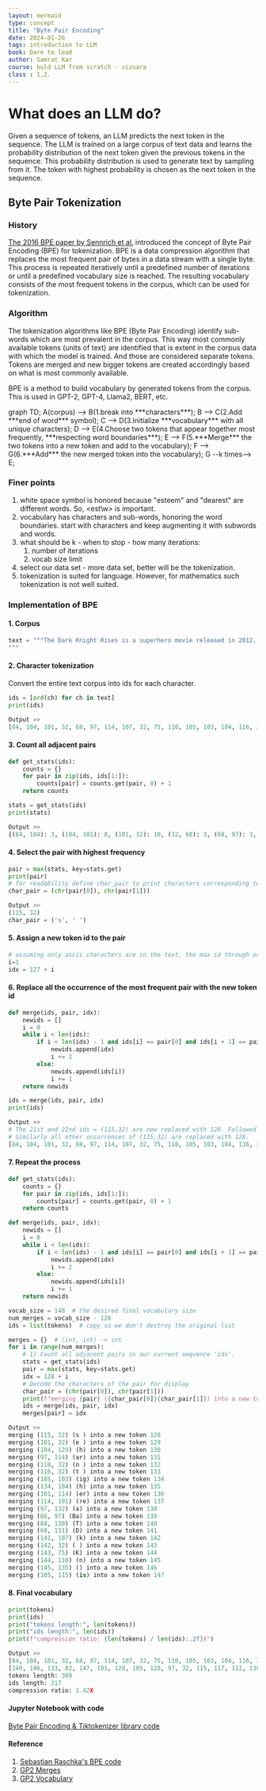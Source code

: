 ```yaml
---
layout: mermaid
type: concept 
title: "Byte Pair Encoding"
date: 2024-01-26
tags: introduction to LLM
book: Dare to lead
author: Samrat Kar
course: buld LLM from scratch - vizuara
class : 1,2.
---
```


# What does an LLM do?

Given a sequence of tokens, an LLM predicts the next token in the sequence. The LLM is trained on a large corpus of text data and learns the probability distribution of the next token given the previous tokens in the sequence. This probability distribution is used to generate text by sampling from it. The token with highest probability is chosen as the next token in the sequence.

## Byte Pair Tokenization

### History

[The 2016 BPE paper by Sennrich et al.](https://arxiv.org/abs/1508.07909) introduced the concept of Byte Pair Encoding (BPE) for tokenization. BPE is a data compression algorithm that replaces the most frequent pair of bytes in a data stream with a single byte. This process is repeated iteratively until a predefined number of iterations or until a predefined vocabulary size is reached. The resulting vocabulary consists of the most frequent tokens in the corpus, which can be used for tokenization.


### Algorithm
The tokenization algorithms like BPE (Byte Pair Encoding) identify sub-words which are most prevalent in the corpus. This way most commonly available tokens (units of text) are identified that is extent in the corpus data with which the model is trained. And those are considered separate tokens. Tokens are merged and new bigger tokens are created accordingly based on what is most commonly available.

BPE is a method to build vocabulary by generated tokens from the corpus.
This is used in GPT-2, GPT-4, Llama2, BERT, etc.

<div class=mermaid>
graph TD;
    A(corpus) --> B(1.break into ***characters***);
    B --> C(2.Add ***end of word*** symbol);
    C --> D(3.Initialize ***vocabulary*** with all unique characters);
    D --> E(4.Choose two tokens that appear together most frequently, ***respecting word boundaries***);
    E --> F(5.***Merge*** the two tokens into a new token and add to the vocabulary);
    F --> G(6.***Add*** the new merged token into the vocabulary);
    G --k times--> E;
</div>

### Finer points

1. white space symbol is honored because "esteem" and "dearest" are different words. So, <est\w> is important.
2. vocabulary has characters and sub-words, honoring the word boundaries. start with characters and keep augmenting it with subwords and words.
3. what should be k - when to stop - how many iterations: 
   1. number of iterations
   2. vocab size limit
4. select our data set - more data set, better will be the tokenization. 
5. tokenization is suited for language. However, for mathematics such tokenization is not well suited. 

### Implementation of BPE

#### 1. Corpus
```python
text = """The Dark Knight Rises is a superhero movie released in 2012. It is the final part of Christopher Nolan Dark Knight trilogy, following Batman Begins and The Dark Knight. The film stars Christian Bale as Bruce Wayne Batman, who has been retired as Batman for eight years after the events of the previous movie.
"""
```

#### 2. Character tokenization
Convert the entire text corpus into ids for each character.
```python
ids = [ord(ch) for ch in text]
print(ids)

Output >>
[84, 104, 101, 32, 68, 97, 114, 107, 32, 75, 110, 105, 103, 104, 116, 32, 82, 105, 115, 101, 115, 32, 105, 115, 32, 97, 32, 115, 117, 112, 101, 114, 104, 101, 114, 111, 32, 109, 111, 118, 105, 101, 32, 114, 101, 108, 101, 97, 115, 101, 100, 32, 105, 110, 32, 50, 48, 49, 50, 46, 32, 73, 116, 32, 105, 115, 32, 116, 104, 101, 32, 102, 105, 110, 97, 108, 32, 112, 97, 114, 116, 32, 111, 102, 32, 67, 104, 114, 105, 115, 116, 111, 112, 104, 101, 114, 32, 78, 111, 108, 97, 110, 32, 68, 97, 114, 107, 32, 75, 110, 105, 103, 104, 116, 32, 116, 114, 105, 108, 111, 103, 121, 44, 32, 102, 111, 108, 108, 111, 119, 105, 110, 103, 32, 66, 97, 116, 109, 97, 110, 32, 66, 101, 103, 105, 110, 115, 32, 97, 110, 100, 32, 84, 104, 101, 32, 68, 97, 114, 107, 32, 75, 110, 105, 103, 104, 116, 46, 32, 84, 104, 101, 32, 102, 105, 108, 109, 32, 115, 116, 97, 114, 115, 32, 67, 104, 114, 105, 115, 116, 105, 97, 110, 32, 66, 97, 108, 101, 32, 97, 115, 32, 66, 114, 117, 99, 101, 32, 87, 97, 121, 110, 101, 32, 66, 97, 116, 109, 97, 110, 44, 32, 119, 104, 111, 32, 104, 97, 115, 32, 98, 101, 101, 110, 32, 114, 101, 116, 105, 114, 101, 100, 32, 97, 115, 32, 66, 97, 116, 109, 97, 110, 32, 102, 111, 114, 32, 101, 105, 103, 104, 116, 32, 121, 101, 97, 114, 115, 32, 97, 102, 116, 101, 114, 32, 116, 104, 101, 32, 101, 118, 101, 110, 116, 115, 32, 111, 102, 32, 116, 104, 101, 32, 112, 114, 101, 118, 105, 111, 117, 115, 32, 109, 111, 118, 105, 101, 46, 10] 
```

#### 3. Count all adjacent pairs
```python
def get_stats(ids):
    counts = {}
    for pair in zip(ids, ids[1:]):
        counts[pair] = counts.get(pair, 0) + 1
    return counts

stats = get_stats(ids)
print(stats)

Output >>
{(84, 104): 3, (104, 101): 8, (101, 32): 10, (32, 68): 3, (68, 97): 3, (97, 114): 6, (114, 107): 3, (107, 32): 3, (32, 75): 3, (75, 110): 3, (110, 105): 3, (105, 103): 4, (103, 104): 4, (104, 116): 4, (116, 32): 5, (32, 82): 1, (82, 105): 1, (105, 115): 5, (115, 101): 2, (101, 115): 1, (115, 32): 11, (32, 105): 3, (32, 97): 5, (97, 32): 1, (32, 115): 2, (115, 117): 1, (117, 112): 1, (112, 101): 1, (101, 114): 4, (114, 104): 1, (114, 111): 1, (111, 32): 2, (32, 109): 2, (109, 111): 2, (111, 118): 2, (118, 105): 3, (105, 101): 2, (32, 114): 2, (114, 101): 4, (101, 108): 1, (108, 101): 2, (101, 97): 2, (97, 115): 4, (101, 100): 2, (100, 32): 3, (105, 110): 4, (110, 32): 6, (32, 50): 1, (50, 48): 1, (48, 49): 1, (49, 50): 1, (50, 46): 1, (46, 32): 2, (32, 73): 1, (73, 116): 1, (32, 116): 4, (116, 104): 3, (32, 102): 4, (102, 105): 2, (110, 97): 1, (97, 108): 2, (108, 32): 1, (32, 112): 2, (112, 97): 1, (114, 116): 1, (32, 111): 2, (111, 102): 2, (102, 32): 2, (32, 67): 2, (67, 104): 2, (104, 114): 2, (114, 105): 3, (115, 116): 3, (116, 111): 1, (111, 112): 1, (112, 104): 1, (114, 32): 3, (32, 78): 1, (78, 111): 1, (111, 108): 2, (108, 97): 1, (97, 110): 6, (116, 114): 1, (105, 108): 2, (108, 111): 2, (111, 103): 1, (103, 121): 1, (121, 44): 1, (44, 32): 2, (102, 111): 2, (108, 108): 1, (111, 119): 1, (119, 105): 1, (110, 103): 1, (103, 32): 1, (32, 66): 6, (66, 97): 4, (97, 116): 3, (116, 109): 3, (109, 97): 3, (66, 101): 1, (101, 103): 1, (103, 105): 1, (110, 115): 1, (110, 100): 1, (32, 84): 2, (116, 46): 1, (108, 109): 1, (109, 32): 1, (116, 97): 1, (114, 115): 2, (116, 105): 2, (105, 97): 1, (66, 114): 1, (114, 117): 1, (117, 99): 1, (99, 101): 1, (32, 87): 1, (87, 97): 1, (97, 121): 1, (121, 110): 1, (110, 101): 1, (110, 44): 1, (32, 119): 1, (119, 104): 1, (104, 111): 1, (32, 104): 1, (104, 97): 1, (32, 98): 1, (98, 101): 1, (101, 101): 1, (101, 110): 2, (101, 116): 1, (105, 114): 1, (111, 114): 1, (32, 101): 2, (101, 105): 1, (32, 121): 1, (121, 101): 1, (97, 102): 1, (102, 116): 1, (116, 101): 1, (101, 118): 2, (118, 101): 1, (110, 116): 1, (116, 115): 1, (112, 114): 1, (105, 111): 1, (111, 117): 1, (117, 115): 1, (101, 46): 1, (46, 10): 1}  
```

#### 4. Select the pair with highest frequency
```python
pair = max(stats, key=stats.get)
print(pair)
# for readability define char_pair to print characters corresponding to the pair with highest frequency.
char_pair = (chr(pair[0]), chr(pair[1]))

Output >>
(115, 32)
char_pair = ('s', ' ')
```

#### 5. Assign a new token id to the pair
```python
# assuming only ascii characters are in the text, the max id through ord(ch) is 127. So, initializing the next token id as 128.
i=1
idx = 127 + i
```

#### 6. Replace all the occurrence of the most frequent pair with the new token id
```python
def merge(ids, pair, idx):
    newids = []
    i = 0
    while i < len(ids):
        if i < len(ids) - 1 and ids[i] == pair[0] and ids[i + 1] == pair[1]:
            newids.append(idx)
            i += 2
        else:
            newids.append(ids[i])
            i += 1
    return newids

ids = merge(ids, pair, idx)
print(ids)

Output >> 
# The 21st and 22nd ids = (115,32) are now replaced with 128. Followed by 105.
# Similarly all other occurrences of (115,32) are replaced with 128.
[84, 104, 101, 32, 68, 97, 114, 107, 32, 75, 110, 105, 103, 104, 116, 32, 82, 105, 115, 101, 147, 105, 147, 97, 32, 115, 117, 112, 101, 114, 104, 101, 114, 111, 32, 109, 111, 118, 105, 101, 32, 114, 101, 108, 101, 97, 115, 101, 100, 32, 105, 110, 32, 50, 48, 49, 50, 46, 32, 73, 116, 32, 105, 147, 116, 104, 101, 32, 102, 105, 110, 97, 108, 32, 112, 97, 114, 116, 32, 111, 102, 32, 67, 104, 114, 105, 115, 116, 111, 112, 104, 101, 114, 32, 78, 111, 108, 97, 110, 32, 68, 97, 114, 107, 32, 75, 110, 105, 103, 104, 116, 32, 116, 114, 105, 108, 111, 103, 121, 44, 32, 102, 111, 108, 108, 111, 119, 105, 110, 103, 32, 66, 97, 116, 109, 97, 110, 32, 66, 101, 103, 105, 110, 147, 97, 110, 100, 32, 84, 104, 101, 32, 68, 97, 114, 107, 32, 75, 110, 105, 103, 104, 116, 46, 32, 84, 104, 101, 32, 102, 105, 108, 109, 32, 115, 116, 97, 114, 147, 67, 104, 114, 105, 115, 116, 105, 97, 110, 32, 66, 97, 108, 101, 32, 97, 147, 66, 114, 117, 99, 101, 32, 87, 97, 121, 110, 101, 32, 66, 97, 116, 109, 97, 110, 44, 32, 119, 104, 111, 32, 104, 97, 147, 98, 101, 101, 110, 32, 114, 101, 116, 105, 114, 101, 100, 32, 97, 147, 66, 97, 116, 109, 97, 110, 32, 102, 111, 114, 32, 101, 105, 103, 104, 116, 32, 121, 101, 97, 114, 147, 97, 102, 116, 101, 114, 32, 116, 104, 101, 32, 101, 118, 101, 110, 116, 147, 111, 102, 32, 116, 104, 101, 32, 112, 114, 101, 118, 105, 111, 117, 147, 109, 111, 118, 105, 101, 46, 10]
```

#### 7. Repeat the process
```python
def get_stats(ids):
    counts = {}
    for pair in zip(ids, ids[1:]):
        counts[pair] = counts.get(pair, 0) + 1
    return counts

def merge(ids, pair, idx):
    newids = []
    i = 0
    while i < len(ids):
        if i < len(ids) - 1 and ids[i] == pair[0] and ids[i + 1] == pair[1]:
            newids.append(idx)
            i += 2
        else:
            newids.append(ids[i])
            i += 1
    return newids

vocab_size = 148  # the desired final vocabulary size
num_merges = vocab_size - 128
ids = list(tokens)  # copy so we don't destroy the original list

merges = {}  # (int, int) -> int
for i in range(num_merges):
    # 1) Count all adjacent pairs in our current sequence 'ids'.
    stats = get_stats(ids)
    pair = max(stats, key=stats.get)
    idx = 128 + i
    # Decode the characters of the pair for display
    char_pair = (chr(pair[0]), chr(pair[1]))
    print(f"merging {pair} ({char_pair[0]}{char_pair[1]}) into a new token {idx}")
    ids = merge(ids, pair, idx)
    merges[pair] = idx

Output >> 
merging (115, 32) (s ) into a new token 128
merging (101, 32) (e ) into a new token 129
merging (104, 129) (h) into a new token 130
merging (97, 114) (ar) into a new token 131
merging (110, 32) (n ) into a new token 132
merging (116, 32) (t ) into a new token 133
merging (105, 103) (ig) into a new token 134
merging (134, 104) (h) into a new token 135
merging (101, 114) (er) into a new token 136
merging (114, 101) (re) into a new token 137
merging (97, 132) (a) into a new token 138
merging (66, 97) (Ba) into a new token 139
merging (84, 130) (T) into a new token 140
merging (68, 131) (D) into a new token 141
merging (141, 107) (k) into a new token 142
merging (142, 32) ( ) into a new token 143
merging (143, 75) (K) into a new token 144
merging (144, 110) (n) into a new token 145
merging (145, 135) () into a new token 146
merging (105, 115) (is) into a new token 147
```

#### 8. Final vocabulary
```python
print(tokens)
print(ids)
print("tokens length:", len(tokens))
print("ids length:", len(ids))
print(f"compression ratio: {len(tokens) / len(ids):.2f}X")

Output >>
[84, 104, 101, 32, 68, 97, 114, 107, 32, 75, 110, 105, 103, 104, 116, 32, 82, 105, 115, 101, 115, 32, 105, 115, 32, 97, 32, 115, 117, 112, 101, 114, 104, 101, 114, 111, 32, 109, 111, 118, 105, 101, 32, 114, 101, 108, 101, 97, 115, 101, 100, 32, 105, 110, 32, 50, 48, 49, 50, 46, 32, 73, 116, 32, 105, 115, 32, 116, 104, 101, 32, 102, 105, 110, 97, 108, 32, 112, 97, 114, 116, 32, 111, 102, 32, 67, 104, 114, 105, 115, 116, 111, 112, 104, 101, 114, 32, 78, 111, 108, 97, 110, 32, 68, 97, 114, 107, 32, 75, 110, 105, 103, 104, 116, 32, 116, 114, 105, 108, 111, 103, 121, 44, 32, 102, 111, 108, 108, 111, 119, 105, 110, 103, 32, 66, 97, 116, 109, 97, 110, 32, 66, 101, 103, 105, 110, 115, 32, 97, 110, 100, 32, 84, 104, 101, 32, 68, 97, 114, 107, 32, 75, 110, 105, 103, 104, 116, 46, 32, 84, 104, 101, 32, 102, 105, 108, 109, 32, 115, 116, 97, 114, 115, 32, 67, 104, 114, 105, 115, 116, 105, 97, 110, 32, 66, 97, 108, 101, 32, 97, 115, 32, 66, 114, 117, 99, 101, 32, 87, 97, 121, 110, 101, 32, 66, 97, 116, 109, 97, 110, 44, 32, 119, 104, 111, 32, 104, 97, 115, 32, 98, 101, 101, 110, 32, 114, 101, 116, 105, 114, 101, 100, 32, 97, 115, 32, 66, 97, 116, 109, 97, 110, 32, 102, 111, 114, 32, 101, 105, 103, 104, 116, 32, 121, 101, 97, 114, 115, 32, 97, 102, 116, 101, 114, 32, 116, 104, 101, 32, 101, 118, 101, 110, 116, 115, 32, 111, 102, 32, 116, 104, 101, 32, 112, 114, 101, 118, 105, 111, 117, 115, 32, 109, 111, 118, 105, 101, 46, 10]
[140, 146, 133, 82, 147, 101, 128, 105, 128, 97, 32, 115, 117, 112, 136, 104, 136, 111, 32, 109, 111, 118, 105, 129, 137, 108, 101, 97, 115, 101, 100, 32, 105, 132, 50, 48, 49, 50, 46, 32, 73, 133, 105, 128, 116, 130, 102, 105, 110, 97, 108, 32, 112, 131, 133, 111, 102, 32, 67, 104, 114, 147, 116, 111, 112, 104, 136, 32, 78, 111, 108, 138, 146, 133, 116, 114, 105, 108, 111, 103, 121, 44, 32, 102, 111, 108, 108, 111, 119, 105, 110, 103, 32, 139, 116, 109, 138, 66, 101, 103, 105, 110, 128, 97, 110, 100, 32, 140, 146, 116, 46, 32, 140, 102, 105, 108, 109, 32, 115, 116, 131, 128, 67, 104, 114, 147, 116, 105, 138, 139, 108, 129, 97, 128, 66, 114, 117, 99, 129, 87, 97, 121, 110, 129, 139, 116, 109, 97, 110, 44, 32, 119, 104, 111, 32, 104, 97, 128, 98, 101, 101, 132, 137, 116, 105, 137, 100, 32, 97, 128, 139, 116, 109, 138, 102, 111, 114, 32, 101, 135, 133, 121, 101, 131, 128, 97, 102, 116, 136, 32, 116, 130, 101, 118, 101, 110, 116, 128, 111, 102, 32, 116, 130, 112, 137, 118, 105, 111, 117, 128, 109, 111, 118, 105, 101, 46, 10]
tokens length: 309
ids length: 217
compression ratio: 1.42X
```

#### Jupyter Notebook with code

[Byte Pair Encoding & Tiktokenizer library code](https://github.com/samratkar/samratkar.github.io/blob/main/_posts/concepts/genai/notes/code/bpe-tiktoken.ipynb)

#### Reference 

1. [Sebastian Raschka's BPE code](https://sebastianraschka.com/blog/2025/bpe-from-scratch.html)
2. [GP2 Merges](https://github.com/rasbt/LLMs-from-scratch/blob/main/ch02/02_bonus_bytepair-encoder/gpt2_model/vocab.bpe)
3. [GP2 Vocabulary](https://github.com/rasbt/LLMs-from-scratch/blob/main/ch02/02_bonus_bytepair-encoder/gpt2_model/encoder.json)